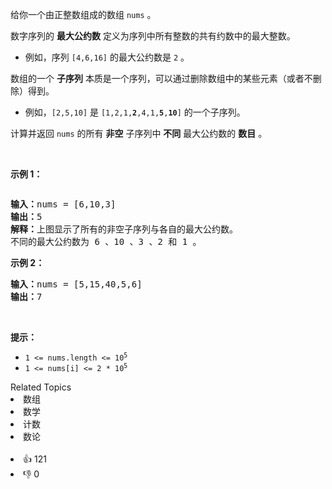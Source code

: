 <p>给你一个由正整数组成的数组 <code>nums</code> 。</p>

<p>数字序列的 <strong>最大公约数</strong> 定义为序列中所有整数的共有约数中的最大整数。</p>

<ul> 
 <li>例如，序列 <code>[4,6,16]</code> 的最大公约数是 <code>2</code> 。</li> 
</ul>

<p>数组的一个 <strong>子序列</strong> 本质是一个序列，可以通过删除数组中的某些元素（或者不删除）得到。</p>

<ul> 
 <li>例如，<code>[2,5,10]</code> 是 <code>[1,2,1,<strong>2</strong>,4,1,<strong>5</strong>,<strong>10</strong>]</code> 的一个子序列。</li> 
</ul>

<p>计算并返回 <code>nums</code> 的所有 <strong>非空</strong> 子序列中 <strong>不同</strong> 最大公约数的 <strong>数目</strong> 。</p>

<p>&nbsp;</p>

<p><strong>示例 1：</strong></p> 
<img alt="" src="https://assets.leetcode-cn.com/aliyun-lc-upload/uploads/2021/04/03/image-1.png" /> 
<pre>
<strong>输入：</strong>nums = [6,10,3]
<strong>输出：</strong>5
<strong>解释：</strong>上图显示了所有的非空子序列与各自的最大公约数。
不同的最大公约数为 6 、10 、3 、2 和 1 。
</pre>

<p><strong>示例 2：</strong></p>

<pre>
<strong>输入：</strong>nums = [5,15,40,5,6]
<strong>输出：</strong>7
</pre>

<p>&nbsp;</p>

<p><strong>提示：</strong></p>

<ul> 
 <li><code>1 &lt;= nums.length &lt;= 10<sup>5</sup></code></li> 
 <li><code>1 &lt;= nums[i] &lt;= 2 * 10<sup>5</sup></code></li> 
</ul>

<div><div>Related Topics</div><div><li>数组</li><li>数学</li><li>计数</li><li>数论</li></div></div><br><div><li>👍 121</li><li>👎 0</li></div>